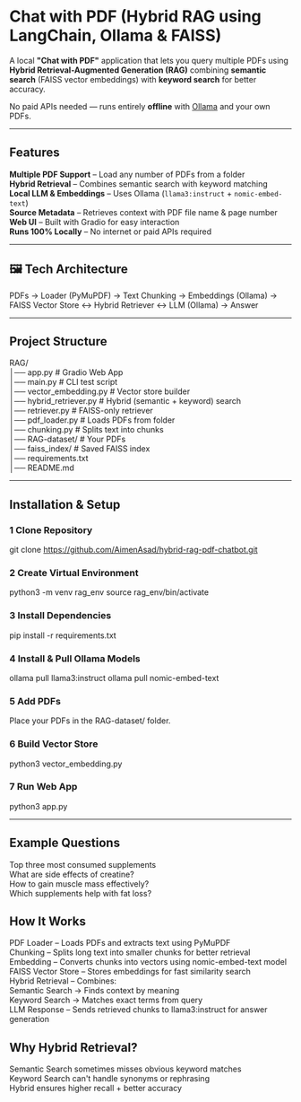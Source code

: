 # Chat with PDF (Hybrid RAG using LangChain, Ollama & FAISS)

A local **"Chat with PDF"** application that lets you query multiple PDFs using **Hybrid Retrieval-Augmented Generation (RAG)** combining **semantic search** (FAISS vector embeddings) with **keyword search** for better accuracy.  

No paid APIs needed — runs entirely **offline** with [Ollama](https://ollama.ai) and your own PDFs.

---

## Features
**Multiple PDF Support** – Load any number of PDFs from a folder  
**Hybrid Retrieval** – Combines semantic search with keyword matching  
**Local LLM & Embeddings** – Uses Ollama (`llama3:instruct` + `nomic-embed-text`)  
**Source Metadata** – Retrieves context with PDF file name & page number  
**Web UI** – Built with Gradio for easy interaction  
**Runs 100% Locally** – No internet or paid APIs required  

---

## 🖼 Tech Architecture
PDFs → Loader (PyMuPDF) → Text Chunking → Embeddings (Ollama) → FAISS Vector Store ↔ Hybrid Retriever ↔ LLM (Ollama) → Answer

---

## Project Structure

RAG/<br>
│── app.py # Gradio Web App<br>
│── main.py # CLI test script<br>
│── vector_embedding.py # Vector store builder<br>
│── hybrid_retriever.py # Hybrid (semantic + keyword) search<br>
│── retriever.py # FAISS-only retriever<br>
│── pdf_loader.py # Loads PDFs from folder<br>
│── chunking.py # Splits text into chunks<br>
│── RAG-dataset/ # Your PDFs<br>
│── faiss_index/ # Saved FAISS index<br>
│── requirements.txt<br>
│── README.md


---

## Installation & Setup
### 1️ Clone Repository

git clone <https://github.com/AimenAsad/hybrid-rag-pdf-chatbot.git>

### 2️ Create Virtual Environment

python3 -m venv rag_env
source rag_env/bin/activate

### 3️ Install Dependencies

pip install -r requirements.txt

### 4️ Install & Pull Ollama Models

ollama pull llama3:instruct
ollama pull nomic-embed-text

### 5️ Add PDFs

Place your PDFs in the RAG-dataset/ folder.

### 6️ Build Vector Store

python3 vector_embedding.py

### 7️ Run Web App

python3 app.py

---

## Example Questions

Top three most consumed supplements<br>
What are side effects of creatine?<br>
How to gain muscle mass effectively?<br>
Which supplements help with fat loss?

## How It Works

PDF Loader – Loads PDFs and extracts text using PyMuPDF<br>
Chunking – Splits long text into smaller chunks for better retrieval<br>
Embedding – Converts chunks into vectors using nomic-embed-text model<br>
FAISS Vector Store – Stores embeddings for fast similarity search<br>
Hybrid Retrieval – Combines:<br>
Semantic Search → Finds context by meaning<br>
Keyword Search → Matches exact terms from query<br>
LLM Response – Sends retrieved chunks to llama3:instruct for answer generation

## Why Hybrid Retrieval?

Semantic Search sometimes misses obvious keyword matches<br>
Keyword Search can't handle synonyms or rephrasing<br>
Hybrid ensures higher recall + better accuracy
